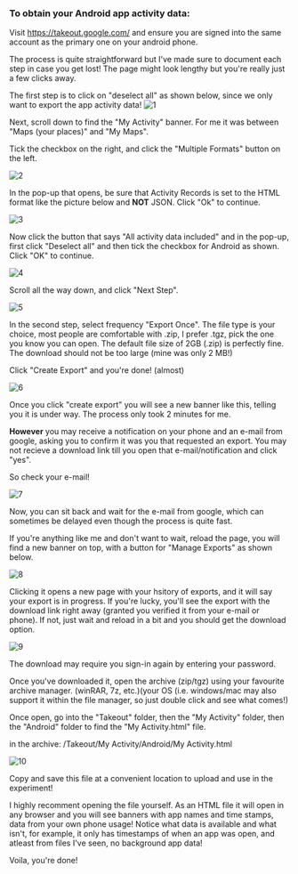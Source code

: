 ### To obtain your Android app activity data:

Visit https://takeout.google.com/ and ensure you are signed into the same account as the primary one on your android phone. 

The process is quite straightforward but I've made sure to document each step in case you get lost! The page might look lengthy but you're really just a few clicks away.

The first step is to click on "deselect all" as shown below, since we only want to export the app activity data!
![1](https://user-images.githubusercontent.com/68754864/96494580-2dd69800-1264-11eb-93a3-8a2270246b41.png)

Next, scroll down to find the "My Activity" banner. For me it was between "Maps (your places)" and "My Maps".

Tick the checkbox on the right, and click the "Multiple Formats" button on the left.

![2](https://user-images.githubusercontent.com/68754864/96494591-2fa05b80-1264-11eb-8639-2863cdcbf71d.png)

In the pop-up that opens, be sure that Activity Records is set to the HTML format like the picture below and **NOT** JSON. Click "Ok" to continue.

![3](https://user-images.githubusercontent.com/68754864/96494593-3038f200-1264-11eb-87f8-0b629b36ce14.png)

Now click the button that says "All activity data included" and in the pop-up, first click "Deselect all" and then tick the checkbox for Android as shown. Click "OK" to continue.

![4](https://user-images.githubusercontent.com/68754864/96494595-30d18880-1264-11eb-8b41-3469de97fd8c.png)

Scroll all the way down, and click "Next Step".

![5](https://user-images.githubusercontent.com/68754864/96494596-316a1f00-1264-11eb-814e-f31320e5c922.png)

In the second step, select frequency "Export Once". The file type is your choice, most people are comfortable with .zip, I prefer .tgz, pick the one you know you can open. The default file size of 2GB (.zip) is perfectly fine. The download should not be too large (mine was only 2 MB!)

Click "Create Export" and you're done! (almost)

![6](https://user-images.githubusercontent.com/68754864/96494598-3202b580-1264-11eb-8605-0c415020ab06.png)

Once you click "create export" you will see a new banner like this, telling you it is under way. The process only took 2 minutes for me. 

**However** you may receive a notification on your phone and an e-mail from google, asking you to confirm it was you that requested an export. You may not recieve a download link till you open that e-mail/notification and click "yes". 

So check your e-mail!

![7](https://user-images.githubusercontent.com/68754864/96494600-329b4c00-1264-11eb-8fc3-c50fc6694cd1.png)

Now, you can sit back and wait for the e-mail from google, which can sometimes be delayed even though the process is quite fast.

If you're anything like me and don't want to wait, reload the page, you will find a new banner on top, with a button for "Manage Exports" as shown below.

![8](https://user-images.githubusercontent.com/68754864/96494602-3333e280-1264-11eb-9783-3fd16e0bfc68.png)

Clicking it opens a new page with your hsitory of exports, and it will say your export is in progress. If you're lucky, you'll see the export with the download link right away (granted you verified it from your e-mail or phone). If not, just wait and reload in a bit and you should get the download option.

![9](https://user-images.githubusercontent.com/68754864/96494604-33cc7900-1264-11eb-9f82-d90ccdc70ec5.png)

The download may require you sign-in again by entering your password.

Once you've downloaded it, open the archive (zip/tgz) using your favourite archive manager. (winRAR, 7z, etc.)(your OS (i.e. windows/mac may also support it within the file manager, so just double click and see what comes!)

Once open, go into the "Takeout" folder, then the "My Activity" folder, then the "Android" folder to find the "My Activity.html" file. 

in the archive: /Takeout/My Activity/Android/My Activity.html

![10](https://user-images.githubusercontent.com/68754864/96496886-76dc1b80-1267-11eb-9805-562158c3a71e.png)

Copy and save this file at a convenient location to upload and use in the experiment!

I highly recomment opening the file yourself. As an HTML file it will open in any browser and you will see banners with app names and time stamps, data from your own phone usage! Notice what data is available and what isn't, for example, it only has timestamps of when an app was open, and atleast from files I've seen, no background app data!

Voila, you're done!
